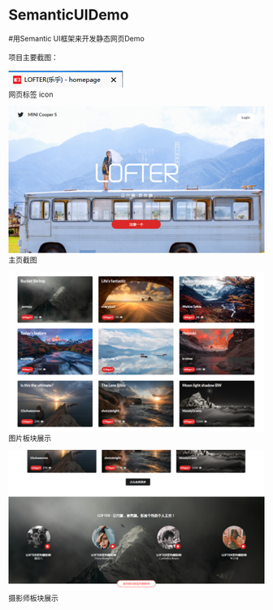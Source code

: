 # SemanticUIDemo
#用Semantic UI框架来开发静态网页Demo
</br>
</br>
项目主要截图：  
</br>
![ScreenShot of icon](https://github.com/Mocha-Pudding/SemanticUIDemo/blob/master/HomePage_20180810.png)   
网页标签 icon   

![ScreenShot of HomePage](https://github.com/Mocha-Pudding/SemanticUIDemo/blob/master/Lofter_20180810.png)   
主页截图   

![ScreenShot of HomePage](https://github.com/Mocha-Pudding/SemanticUIDemo/blob/master/HomePage_20180811.png)   
图片板块展示   

![ScreenShot of HomePage](https://github.com/Mocha-Pudding/SemanticUIDemo/blob/master/HomePage_20180812.png)   
摄影师板块展示   
